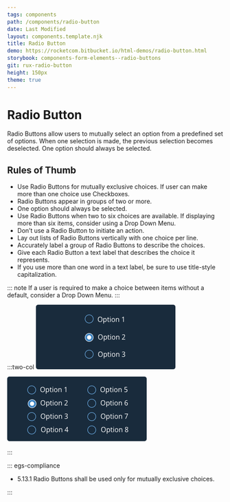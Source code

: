 ```yaml
---
tags: components
path: /components/radio-button
date: Last Modified
layout: components.template.njk
title: Radio Button
demo: https://rocketcom.bitbucket.io/html-demos/radio-button.html
storybook: components-form-elements--radio-buttons
git: rux-radio-button
height: 150px
theme: true
---
```


# Radio Button

Radio Buttons allow users to mutually select an option from a predefined set of options. When one selection is made, the previous selection becomes deselected. One option should always be selected.

## Rules of Thumb

- Use Radio Buttons for mutually exclusive choices. If user can make more than one choice use Checkboxes.
- Radio Buttons appear in groups of two or more.
- One option should always be selected.
- Use Radio Buttons when two to six choices are available. If displaying more than six items, consider using a Drop Down Menu.
- Don’t use a Radio Button to initiate an action.
- Lay out lists of Radio Buttons vertically with one choice per line.
- Accurately label a group of Radio Buttons to describe the choices.
- Give each Radio Button a text label that describes the choice it represents.
- If you use more than one word in a text label, be sure to use title-style capitalization.

::: note
If a user is required to make a choice between items without a default, consider a Drop Down Menu.
:::

:::two-col
![Do: Use Radio Buttons when asking users to select a mutually exclusive option from a predefined set of options. When one selection is made, a previous selection becomes deselected.](/img/components/radio-buttons-do-1.png "Do: Use Radio Buttons when asking users to select a mutually exclusive option from a predefined set of options. When one selection is made, a previous selection becomes deselected.")

![Don’t: Use Radio Buttons to display more than six items. Instead, use a Drop Down Menu.](/img/components/radio-buttons-dont-1.png "Don’t: Use Radio Buttons to display more than six items. Instead, use a Drop Down Menu.")

:::

::: egs-compliance

- 5.13.1 Radio Buttons shall be used only for mutually exclusive choices.

:::
